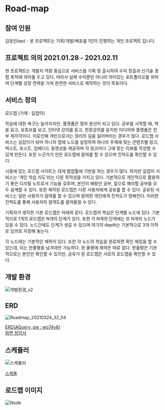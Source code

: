 # Road-map

<h2>참여 인원</h2>
김동인(ep) - 본 프로젝트는 기획/개발/배포를 1인이 진행하는 개인 프로젝트 입니다.

<h2>프로젝트 의의 2021.01.28 - 2021.02.11</h2>
현 프로젝트는 개발자 역량 중심으로 서비스를 기획 및 출시하여 수익 창출과 신기술 경험 축적에 의미를 두고 있다. 따라서 실제 수익뿐만 아니라 의미있는 포트폴리오를 위하여 단계별 성장 전략을 거쳐 완전한 서비스로 제작하는 것이 목표이다.

<h2>서비스 정의</h2>
로드맵 (가제 : 길잡이)

학습에 대한 욕구는 높아지지만, 플랫폼은 점차 분산이 되고 있다. 공부를 시작할 때, 책을 읽고, 유튜브를 보고, 인터넷 강의를 듣고, 현장강의를 듣지만 미디어와 플랫폼은 전부 제각각이다. 이로인해 개인으로서는 정리의 길을 잃어버리는 경우가 많다. 로드맵 서비스는 길잡이가 되어 하나의 맵에 노드를 설정하여 하나의 주제에 맞는 콘텐츠별 링크, 텍스트, 포스트, 임베디드 동영상을 제공하며 각 링크마다 그에 맞는 리뷰를 작성할 수 있게 만든다. 또한 누군가가 만든 로드맵에 참여를 할 수 있으며 진척도를 확인할 수 있다.

시중에 있는 로드맵 사이트는 대게 협업툴에 기반을 하는 경우가 많다. 하지만 길잡이 서비스는 ‘개인 학습 지도’라는 다른 목적성을 가지고 있다. 기본적으로 개인적으로 활용하기 좋은 디지털 노트로서 기능을 갖추며, 본인이 해왔던 공부, 앞으로 해야할 공부를 모두 설계할 수 있다. 또한 제작된 로드맵은 다른 사용자에게 공유를 할 수 있다. 공유된 서비스는 일반 사용자가 참여를 할 수 있으며 참여한 개인에게 진척도가 정해진다. 이러한 진척도를 통해 사용자의 참여도를 끌어올릴 수 있다.

기획자가 생각한 기본 로드맵은 아래와 같다. 로드맵의 핵심은 단계별 노드에 있다. 기본적으로 1개의 로드맵은 N개의 단계가 있다. 또한 각 N개의 단계에는 또 N개의 노드가 있을 수 있다. 노드간에도 단계가 생길 수 있으며 여기의 depth는 기본적으로 3개 이하로 임의로 지정해 놓는다. 

각 노드에는 기본적인 제목이 있다. 또한 각 노드의 학습을 완료하면 확인 체킹을 할 수 있는데, 이는 한줄평을 남겨야만 가능하다. 한 줄평에 제약은 따로 없다. 한줄평은 기본적으로는 본인만 확인할 수 있지만, 공유가 된 로드맵은 서로의 로드맵을 확인할 수 있다.

<h2>개발 환경</h2>

![개발환경_v2](https://user-images.githubusercontent.com/66561524/107146813-cb79e280-698d-11eb-9c43-74223dd05327.PNG)

<h2>ERD</h2>

![Roadmap_20210324_32_04](https://user-images.githubusercontent.com/66561524/112271681-94059200-8cbe-11eb-9255-464d3d4ab02a.png) 

<a href="https://aquerytool.com:443/aquerymain/index/?rurl=874a091f-7a0b-493f-a647-3f069f75ab3b">ERD(AQuery, pw : wo74y6)</a></br>
<a href="https://ovenapp.io/view/psnRKX3ZCL4EY1t6jlvr7gcNiZzUEqjC#JG9iB">화면 정의서</a>

<h2>스케쥴러</h2>

![스케쥴러](https://user-images.githubusercontent.com/66561524/106287642-5cfc9c80-628a-11eb-9e53-d84f435ea406.jpg)

<a href="https://docs.google.com/spreadsheets/d/18YoOEwdi9D2XqdyRKNc9kOoKK-YFZt9xhP3aKwqv1ak/edit?usp=sharing">스케쥴</a>

<h2>로드맵 이미지</h2>

![Node](https://user-images.githubusercontent.com/66561524/107146863-109e1480-698e-11eb-8903-e77da6bb6a9b.png)
